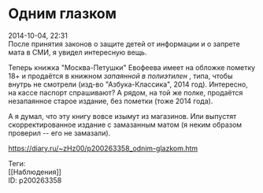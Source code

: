 Одним глазком
==============

   
 2014-10-04, 22:31   
  После принятия законов о защите детей от информации и о запрете мата в СМИ, я увидел интересную вещь.   
   
 Теперь книжка "Москва-Петушки" Евофеева имеет на обложке пометку 18+ и продаётся в книжном  *запаянной в полиэтилен*  , типа, чтобы внутрь не смотрели (изд-во "Азбука-Классика", 2014 год). Интересно, на кассе паспорт спрашивают? А рядом, на той же полке, продаётся незапаянное старое издание, без пометки (тоже 2014 года).   
   
 А я думал, что эту книгу вовсе изымут из магазинов. Или выпустят скорректированное издание с замазанным матом (я неким образом проверил -- его не замазали).   
    
 <https://diary.ru/~zHz00/p200263358_odnim-glazkom.htm>   
   
 Теги:   
 [[Наблюдения]]   
 ID: p200263358